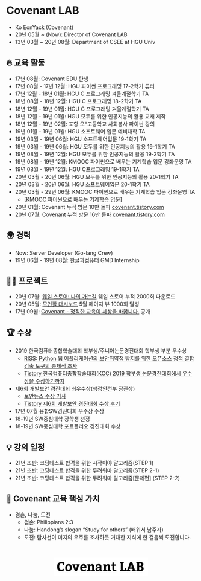 # Covenant LAB 

- Ko EonYack (Covenant)
- 20년 05월 ~ (Now): Director of Covenant LAB
- 13년 03월 ~ 20년 08월: Department of CSEE at HGU Univㅤ


## 🔥 교육 활동

  - 17년 08월: Covenant EDU 탄생
  - 17년 08월 - 17년 12월: HGU 파이썬 프로그래밍 17-2학기 튜터
  - 17년 12월 - 18년 01월: HGU C 프로그래밍 겨울계절학기 TA
  - 18년 08월 - 18년 12월: HGU C 프로그래밍 18-2학기 TA
  - 18년 12월 - 19년 01월: HGU C 프로그래밍 겨울계절학기 TA
  - 18년 12월 - 19년 01월: HGU 모두를 위한 인공지능의 활용 교재 제작
  - 18년 12월 - 19년 02월: 포항 오*고등학교 사회봉사 파이썬 강의
  - 19년 01월 - 19년 01월: HGU 소프트웨어 입문 예비대학 TA  
  - 19년 03월 - 19년 06월: HGU 소프트웨어입문 19-1학기 TA
  - 19년 03월 - 19년 06월: HGU 모두를 위한 인공지능의 활용 19-1학기 TA
  - 19년 08월 - 19년 12월: HGU 모두를 위한 인공지능의 활용 19-2학기 TA
  - 19년 08월 - 19년 12월: KMOOC 파이썬으로 배우는 기계학습 입문 강좌운영 TA 
  - 19년 08월 - 19년 12월: HGU C프로그래밍 19-1학기 TA
  - 20년 03월 - 20년 06월: HGU 모두를 위한 인공지능의 활용 20-1학기 TA
  - 20년 03월 - 20년 06월: HGU 소프트웨어입문 20-1학기 TA
  - 20년 03월 - 29년 06월: KMOOC 파이썬으로 배우는 기계학습 입문 강좌운영 TA 
    - [[KMOOC 파이썬으로 배우는 기계학습 입문]](http://www.kmooc.kr/courses/course-v1:HGUk+HGU05+2020_T1/about)
  - 20년 01월: Covenant 누적 방문 10만 돌파 [covenant.tistory.com](covenant.tistory.com)
  - 20년 07월: Covenant 누적 방문 16만 돌파 [covenant.tistory.com](covenant.tistory.com)


## 🌍 경력
- Now: Server Developer (Go-lang Crew)
- 19년 06월 - 19년 08월: 한글과컴퓨터 GMD Internship


## 👨‍💻 프로젝트


- 20년 07월: [웨일 스토어: 나의 가는길](https://store.whale.naver.com/detail/fokfogbddicgbklmjpmbjahojlojhklg) 웨일 스토어 누적 2000회 다운로드 
- 20년 05월: [모인활 대시보드](https://koeonyack.github.io/aiforall-dashboard/) 5월 페이지 뷰 1000회 달성 
- 17년 09월: [Covenant - 정직한 교육이 세상을 바꿉니다.](https://covenant.tistory.com/52?category=730893) 공개


## 🏆 수상

- 2019 한국컴퓨터종합학술대회  학부생/주니어논문경진대회 학부생 부분 우수상
  - [RISS: Python 웹 어플리케이션의 보안취약점 탐지를 위한 오픈소스 정적 결함 검출 도구의 총체적 조사]( http://www.riss.kr/search/detail/DetailView.do?p_mat_type=1a0202e37d52c72d&control_no=a6ad7eeb5b6e185ec85d2949c297615a) 
  - [Tistory 한국컴퓨터종합학술대회(KCC) 2019 학부생 논문경진대회에서 우수상을 수상하기까지](https://covenant.tistory.com/122?category=730893)
- 제6회 개발보안 경진대회 최우수상(행정안전부 장관상)
  - [보안뉴스 수상 기사](https://www.boannews.com/media/view.asp?idx=84167&kind=2) 
  - [Tistory 제6회 개발보안 경진대회 수상 후기](https://covenant.tistory.com/121?category=730893)
- 17년 07월 융합SW경진대회 우수상 수상 
- 18-19년 SW중심대학 장학생 선정
- 18-19년 SW중심대학 포트폴리오 경진대회 수상


## 💡 강의 일정

 - 21년 초반: 코딩테스트 합격을 위한 시작이야 알고리즘(STEP 1)
 - 21년 초반: 코딩테스트 합격을 위한 두려워마 알고리즘(STEP 2-1) 
 - 21년 초반: 코딩테스트 합격을 위한 두려워마 알고리즘[문제편] (STEP 2-2) 


## 💎 Covenant 교육 핵심 가치

- 겸손, 나눔, 도전
  - 겸손: Philippians 2:3
  - 나눔: Handong’s slogan “Study for others” (배워서 남주자)
  - 도전: 탐사선이 미지의 우주를 조사하듯 거대한 지식에 한 걸음씩 도전합니다.  


<br />

<p align="center">
  <img src="img/logo.jpg" width="250px" >
</p>

